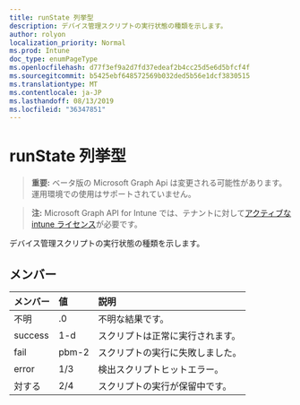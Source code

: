 ```yaml
---
title: runState 列挙型
description: デバイス管理スクリプトの実行状態の種類を示します。
author: rolyon
localization_priority: Normal
ms.prod: Intune
doc_type: enumPageType
ms.openlocfilehash: d77f3ef9a2d7fd37edeaf2b4cc25d5e6d5bfcf4f
ms.sourcegitcommit: b5425ebf648572569b032ded5b56e1dcf3830515
ms.translationtype: MT
ms.contentlocale: ja-JP
ms.lasthandoff: 08/13/2019
ms.locfileid: "36347851"
---
```

# <a name="runstate-enum-type"></a>runState 列挙型

> **重要:** ベータ版の Microsoft Graph Api は変更される可能性があります。運用環境での使用はサポートされていません。

> **注:** Microsoft Graph API for Intune では、テナントに対して[アクティブな intune ライセンス](https://go.microsoft.com/fwlink/?linkid=839381)が必要です。

デバイス管理スクリプトの実行状態の種類を示します。

## <a name="members"></a>メンバー
|メンバー|値|説明|
|:---|:---|:---|
|不明|.0|不明な結果です。|
|success|1-d|スクリプトは正常に実行されます。|
|fail|pbm-2|スクリプトの実行に失敗しました。|
|error|1/3|検出スクリプトヒットエラー。|
|対する|2/4|スクリプトの実行が保留中です。|



